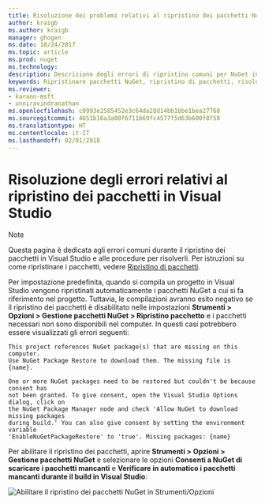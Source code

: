 ```yaml
---
title: Risoluzione dei problemi relativi al ripristino dei pacchetti NuGet in Visual Studio | Microsoft Docs
author: kraigb
ms.author: kraigb
manager: ghogen
ms.date: 10/24/2017
ms.topic: article
ms.prod: nuget
ms.technology: 
description: Descrizione degli errori di ripristino comuni per NuGet in Visual Studio e di come risolverli.
keywords: Ripristinare pacchetti NuGet, ripristino di pacchetti, risoluzione dei problemi, risolvere problemi
ms.reviewer:
- karann-msft
- unniravindranathan
ms.openlocfilehash: c0993e2585452e3c64da28d14bb1bbe1bea27768
ms.sourcegitcommit: 4651b16a3a08f6711669fc4577f5d63b600f8f58
ms.translationtype: HT
ms.contentlocale: it-IT
ms.lasthandoff: 02/01/2018
---
```

# <a name="troubleshooting-package-restore-errors-in-visual-studio"></a>Risoluzione degli errori relativi al ripristino dei pacchetti in Visual Studio

> [!Note]
> Questa pagina è dedicata agli errori comuni durante il ripristino dei pacchetti in Visual Studio e alle procedure per risolverli. Per istruzioni su come ripristinare i pacchetti, vedere [Ripristino di pacchetti](../consume-packages/package-restore.md#enabling-and-disabling-package-restore).

Per impostazione predefinita, quando si compila un progetto in Visual Studio vengono ripristinati automaticamente i pacchetti NuGet a cui si fa riferimento nel progetto. Tuttavia, le compilazioni avranno esito negativo se il ripristino dei pacchetti è disabilitato nelle impostazioni **Strumenti > Opzioni > Gestione pacchetti NuGet > Ripristino pacchetto** e i pacchetti necessari non sono disponibili nel computer. In questi casi potrebbero essere visualizzati gli errori seguenti:

```output
This project references NuGet package(s) that are missing on this computer.
Use NuGet Package Restore to download them. The missing file is {name}.
```

```output
One or more NuGet packages need to be restored but couldn't be because consent has
not been granted. To give consent, open the Visual Studio Options dialog, click on
the NuGet Package Manager node and check 'Allow NuGet to download missing packages
during build.' You can also give consent by setting the environment variable
'EnableNuGetPackageRestore' to 'true'. Missing packages: {name} 
```

Per abilitare il ripristino dei pacchetti, aprire **Strumenti > Opzioni > Gestione pacchetti NuGet** e selezionare le opzioni **Consenti a NuGet di scaricare i pacchetti mancanti** e **Verificare in automatico i pacchetti mancanti durante il build in Visual Studio**:

![Abilitare il ripristino dei pacchetti NuGet in Strumenti/Opzioni](../consume-packages/media/restore-01-autorestoreoptions.png)
